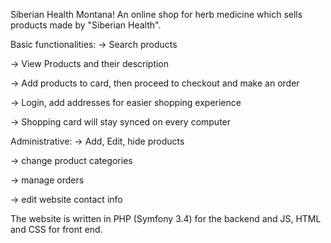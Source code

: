 Siberian Health Montana! 
An online shop for herb medicine which sells products made by "Siberian Health".

Basic functionalities:
-> Search products

-> View Products and their description

-> Add products to card, then proceed to checkout and make an order

-> Login, add addresses for easier shopping experience 

-> Shopping card will stay synced on every computer

Administrative: 
-> Add, Edit, hide products

-> change product categories

-> manage orders

-> edit website contact info



The website is written in PHP (Symfony 3.4) for the backend
and JS, HTML and CSS for front end.